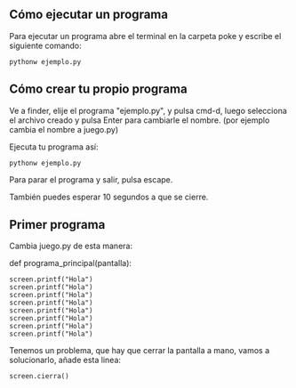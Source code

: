 Cómo ejecutar un programa
--------------------------

Para ejecutar un programa abre el terminal
en la carpeta poke
y escribe el siguiente comando:

    pythonw ejemplo.py



Cómo crear tu propio programa
--------------------------------

Ve a finder, elije el programa "ejemplo.py", y pulsa cmd-d,
luego selecciona el archivo creado 
y pulsa Enter para cambiarle el nombre. 
(por ejemplo cambia el nombre a juego.py)

Ejecuta tu programa así:

    pythonw ejemplo.py

Para parar el programa y salir, pulsa escape.

También puedes esperar 10 segundos a que se cierre.


Primer programa
-----------------

Cambia juego.py de esta manera:

def programa_principal(pantalla):

    screen.printf("Hola")
    screen.printf("Hola")
    screen.printf("Hola")
    screen.printf("Hola")
    screen.printf("Hola")
    screen.printf("Hola")
    screen.printf("Hola")
    screen.printf("Hola")

Tenemos un problema, que hay que cerrar la pantalla a mano,
vamos a solucionarlo, añade esta linea:

    screen.cierra()
